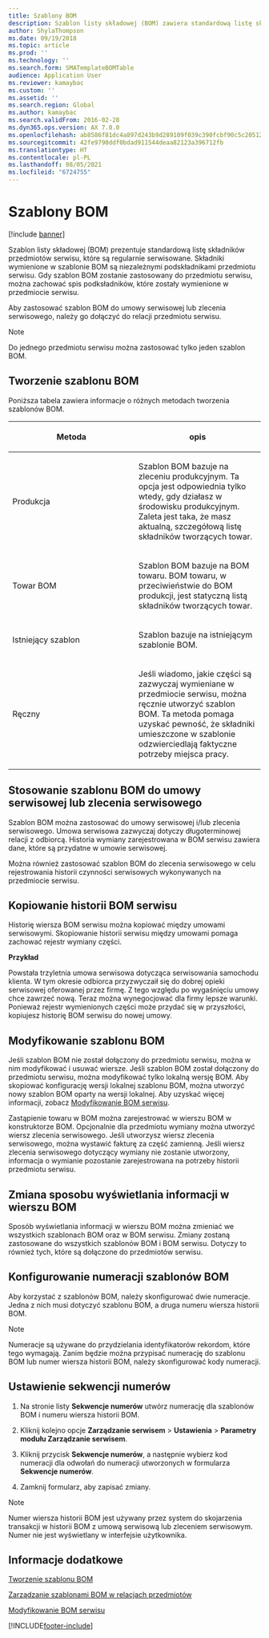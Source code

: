 ```yaml
---
title: Szablony BOM
description: Szablon listy składowej (BOM) zawiera standardową listę składników przedmiotów serwisu, które są regularnie serwisowane.
author: ShylaThompson
ms.date: 09/19/2018
ms.topic: article
ms.prod: ''
ms.technology: ''
ms.search.form: SMATemplateBOMTable
audience: Application User
ms.reviewer: kamaybac
ms.custom: ''
ms.assetid: ''
ms.search.region: Global
ms.author: kamaybac
ms.search.validFrom: 2016-02-28
ms.dyn365.ops.version: AX 7.0.0
ms.openlocfilehash: ab8586f81dc4a897d243b9d289109f039c390fcbf90c5c205125cf49eb5e8e39
ms.sourcegitcommit: 42fe9790ddf0bdad911544deaa82123a396712fb
ms.translationtype: HT
ms.contentlocale: pl-PL
ms.lasthandoff: 08/05/2021
ms.locfileid: "6724755"
---
```

# <a name="template-boms"></a>Szablony BOM    

[!include [banner](../includes/banner.md)]


Szablon listy składowej (BOM) prezentuje standardową listę składników przedmiotów serwisu, które są regularnie serwisowane. Składniki wymienione w szablonie BOM są niezależnymi podskładnikami przedmiotu serwisu. Gdy szablon BOM zostanie zastosowany do przedmiotu serwisu, można zachować spis podksładników, które zostały wymienione w przedmiocie serwisu.

Aby zastosować szablon BOM do umowy serwisowej lub zlecenia serwisowego, należy go dołączyć do relacji przedmiotu serwisu.


> [!NOTE]
> <P>Do jednego przedmiotu serwisu można zastosować tylko jeden szablon BOM.</P>

## <a name="create-a-template-bom"></a>Tworzenie szablonu BOM

Poniższa tabela zawiera informacje o różnych metodach tworzenia szablonów BOM.

<table>
<colgroup>
<col style="width: 50%" />
<col style="width: 50%" />
</colgroup>
<thead>
<tr class="header">
<th><p>Metoda</p></th>
<th><p>opis</p></th>
</tr>
</thead>
<tbody>
<tr class="odd">
<td><p>Produkcja</p></td>
<td><p>Szablon BOM bazuje na zleceniu produkcyjnym. Ta opcja jest odpowiednia tylko wtedy, gdy działasz w środowisku produkcyjnym. Zaleta jest taka, że masz aktualną, szczegółową listę składników tworzących towar.</p></td>
</tr>
<tr class="even">
<td><p>Towar BOM</p></td>
<td><p>Szablon BOM bazuje na BOM towaru. BOM towaru, w przeciwieństwie do BOM produkcji, jest statyczną listą składników tworzących towar.</p></td>
</tr>
<tr class="odd">
<td><p>Istniejący szablon</p></td>
<td><p>Szablon bazuje na istniejącym szablonie BOM.</p></td>
</tr>
<tr class="even">
<td><p>Ręczny</p></td>
<td><p>Jeśli wiadomo, jakie części są zazwyczaj wymieniane w przedmiocie serwisu, można ręcznie utworzyć szablon BOM. Ta metoda pomaga uzyskać pewność, że składniki umieszczone w szablonie odzwierciedlają faktyczne potrzeby miejsca pracy.</p></td>
</tr>
</tbody>
</table>


## <a name="apply-the-template-bom-to-a-service-agreement-or-service-order"></a>Stosowanie szablonu BOM do umowy serwisowej lub zlecenia serwisowego

Szablon BOM można zastosować do umowy serwisowej i/lub zlecenia serwisowego. Umowa serwisowa zazwyczaj dotyczy długoterminowej relacji z odbiorcą. Historia wymiany zarejestrowana w BOM serwisu zawiera dane, które są przydatne w umowie serwisowej.

Można również zastosować szablon BOM do zlecenia serwisowego w celu rejestrowania historii czynności serwisowych wykonywanych na przedmiocie serwisu.

## <a name="copy-the-history-of-a-service-bom"></a>Kopiowanie historii BOM serwisu

Historię wiersza BOM serwisu można kopiować między umowami serwisowymi. Skopiowanie historii serwisu między umowami pomaga zachować rejestr wymiany części.

**Przykład**

Powstała trzyletnia umowa serwisowa dotycząca serwisowania samochodu klienta. W tym okresie odbiorca przyzwyczaił się do dobrej opieki serwisowej oferowanej przez firmę. Z tego względu po wygaśnięciu umowy chce zawrzeć nową. Teraz można wynegocjować dla firmy lepsze warunki. Ponieważ rejestr wymienionych części może przydać się w przyszłości, kopiujesz historię BOM serwisu do nowej umowy.

## <a name="modify-the-template-bom"></a>Modyfikowanie szablonu BOM

Jeśli szablon BOM nie został dołączony do przedmiotu serwisu, można w nim modyfikować i usuwać wiersze. Jeśli szablon BOM został dołączony do przedmiotu serwisu, można modyfikować tylko lokalną wersję BOM. Aby skopiować konfigurację wersji lokalnej szablonu BOM, można utworzyć nowy szablon BOM oparty na wersji lokalnej. Aby uzyskać więcej informacji, zobacz [Modyfikowanie BOM serwisu](modify-service-bom.md).

Zastąpienie towaru w BOM można zarejestrować w wierszu BOM w konstruktorze BOM. Opcjonalnie dla przedmiotu wymiany można utworzyć wiersz zlecenia serwisowego. Jeśli utworzysz wiersz zlecenia serwisowego, można wystawić fakturę za część zamienną. Jeśli wiersz zlecenia serwisowego dotyczący wymiany nie zostanie utworzony, informacja o wymianie pozostanie zarejestrowana na potrzeby historii przedmiotu serwisu.

## <a name="change-how-information-on-the-bom-line-is-displayed"></a>Zmiana sposobu wyświetlania informacji w wierszu BOM

Sposób wyświetlania informacji w wierszu BOM można zmieniać we wszystkich szablonach BOM oraz w BOM serwisu. Zmiany zostaną zastosowane do wszystkich szablonów BOM i BOM serwisu. Dotyczy to również tych, które są dołączone do przedmiotów serwisu.

## <a name="set-up-number-sequences-for-template-boms"></a>Konfigurowanie numeracji szablonów BOM

Aby korzystać z szablonów BOM, należy skonfigurować dwie numeracje. Jedna z nich musi dotyczyć szablonu BOM, a druga numeru wiersza historii BOM.


> [!NOTE]
> <P>Numeracje są używane do przydzielania identyfikatorów rekordom, które tego wymagają. Zanim będzie można przypisać numerację do szablonu BOM lub numer wiersza historii BOM, należy skonfigurować kody numeracji.</P>


## <a name="set-up-number-sequences"></a>Ustawienie sekwencji numerów

1.  Na stronie listy **Sekwencje numerów** utwórz numerację dla szablonów BOM i numeru wiersza historii BOM. 

2.  Kliknij kolejno opcje **Zarządzanie serwisem** \> **Ustawienia** \> **Parametry modułu Zarządzanie serwisem**.

3.  Kliknij przycisk **Sekwencje numerów**, a następnie wybierz kod numeracji dla odwołań do numeracji utworzonych w formularza **Sekwencje numerów**.

4.  Zamknij formularz, aby zapisać zmiany.


> [!NOTE]
> <P>Numer wiersza historii BOM jest używany przez system do skojarzenia transakcji w historii BOM z umową serwisową lub zleceniem serwisowym. Numer nie jest wyświetlany w interfejsie użytkownika.</P>



## <a name="see-also"></a>Informacje dodatkowe

[Tworzenie szablonu BOM](create-template-bom.md)

[Zarządzanie szablonami BOM w relacjach przedmiotów](manage-template-boms-on-object-relations.md)

[Modyfikowanie BOM serwisu](modify-service-bom.md)

 




[!INCLUDE[footer-include](../../includes/footer-banner.md)]